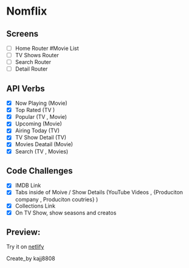 # Nomflix

## Screens

- [ ] Home Router #Movie List
- [ ] TV Shows Router
- [ ] Search Router
- [ ] Detail Router

## API Verbs

- [x] Now Playing (Movie)
- [x] Top Rated (TV )
- [x] Popular (TV , Movie)
- [x] Upcoming (Movie)
- [x] Airing Today (TV)
- [x] TV Show Detail (TV)
- [x] Movies Deatail (Movie)
- [x] Search (TV , Movies)

## Code Challenges 

- [x] IMDB Link
- [x] Tabs inside of Moive / Show Details (YouTube Videos , {Produciton company , Produciton coutries} ) 
- [x] Collections Link 
- [x] On TV Show, show seasons and creatos

## Preview:
Try it on [netlify]("https://ecstatic-pasteur-2776f7.netlify.app/")

Create_by kajj8808
